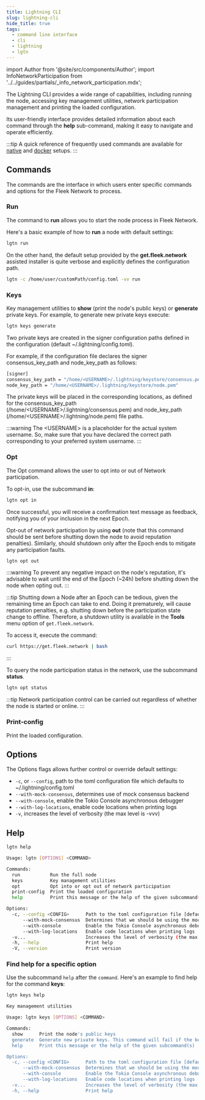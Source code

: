 ```yaml
---
title: Lightning CLI
slug: lightning-cli
hide_title: true
tags:
  - command line interface
  - cli
  - lightning
  - lgtn
---
```


import Author from '@site/src/components/Author';
import InfoNetworkParticipation from '../../guides/partials/_info_network_participation.mdx';

The Lightning CLI provides a wide range of capabilities, including running the node, accessing key management utilities, network participation management and printing the loaded configuration. 

Its user-friendly interface provides detailed information about each command through the **help** sub-command, making it easy to navigate and operate efficiently.

:::tip
A quick reference of frequently used commands are available for [native](/references/Lightning%20CLI/frequently-used-commands-for-native-setup) and [docker](/references/Docker/frequently-used-commands-for-docker-setup) setups.
:::


## Commands

The commands are the interface in which users enter specific commands and options for the Fleek Network to process.

### Run

The command to **run** allows you to start the node process in Fleek Network.

Here's a basic example of how to **run** a node with default settings:

```sh
lgtn run
```

On the other hand, the default setup provided by the **get.fleek.network** assisted installer is quite verbose and explicitly defines the configuration path.

```sh
lgtn -c /home/user/customPath/config.toml -vv run
```

### Keys

Key management utilities to **show** (print the node's public keys) or **generate** private keys. For example, to generate new private keys execute:

```sh
lgtn keys generate
```

Two private keys are created in the signer configuration paths defined in the configuration (default ~/.lightning/config.toml).

For example, if the configuration file declares the signer consensus_key_path and node_key_path as follows:

```sh
[signer]
consensus_key_path = "/home/<USERNAME>/.lightning/keystore/consensus.pem"
node_key_path = "/home/<USERNAME>/.lightning/keystore/node.pem"
```

The private keys will be placed in the corresponding locations, as defined for the consensus_key_path (/home/\<USERNAME\>/.lightning/consensus.pem) and node_key_path (/home/\<USERNAME\>/.lightning/node.pem) file paths.

:::warning
The \<USERNAME\> is a placeholder for the actual system username. So, make sure that you have declared the correct path corresponding to your preferred system username.
:::

### Opt

The Opt command allows the user to opt into or out of Network participation.

<InfoNetworkParticipation />

To opt-in, use the subcommand **in**:

```sh
lgtn opt in
```

Once successful, you will receive a confirmation text message as feedback, notifying you of your inclusion in the next Epoch.

Opt-out of network participation by using **out** (note that this command should be sent before shutting down the node to avoid reputation penalties). Similarly, should shutdown only after the Epoch ends to mitigate any participation faults.

```sh
lgtn opt out
```

:::warning
To prevent any negative impact on the node's reputation, it's advisable to wait until the end of the Epoch (~24h) before shutting down the node when opting out.
:::

:::tip
Shutting down a Node after an Epoch can be tedious, given the remaining time an Epoch can take to end. Doing it prematurely, will cause reputation penalties, e.g. shutting down before the participation state change to offline. Therefore, a shutdown utility is available in the **Tools** menu option of `get.fleek.network`.

To access it, execute the command:

```sh
curl https://get.fleek.network | bash
```
:::

To query the node participation status in the network, use the subcommand **status**.

```sh
lgtn opt status
```

:::tip
Network participation control can be carried out regardless of whether the node is started or online.
:::

### Print-config

Print the loaded configuration.

## Options

The Options flags allows further control or override default settings:

- `-c`, or `--config`, path to the toml configuration file which defaults to ~/.lightning/config.toml
- `--with-mock-consensus`, determines use of mock consensus backend
- `--with-console`, enable the Tokio Console asynchronous debugger
- `--with-log-locations`, enable code locations when printing logs
- `-v`, increases the level of verbosity (the max level is -vvv)

## Help

```sh
lgtn help
```

```sh
Usage: lgtn [OPTIONS] <COMMAND>

Commands:
  run           Run the full node
  keys          Key management utilities
  opt           Opt into or opt out of network participation
  print-config  Print the loaded configuration
  help          Print this message or the help of the given subcommand(s)

Options:
  -c, --config <CONFIG>      Path to the toml configuration file [default: ~/.lightning/config.toml]
      --with-mock-consensus  Determines that we should be using the mock consensus backend
      --with-console         Enable the Tokio Console asynchronous debugger
      --with-log-locations   Enable code locations when printing logs
  -v...                      Increases the level of verbosity (the max level is -vvv)
  -h, --help                 Print help
  -V, --version              Print version
```

### Find help for a specific option

Use the subcommand `help` after the `command`. Here's an example to find help for the command **keys**:

```sh
lgtn keys help
```

```sh
Key management utilities

Usage: lgtn keys [OPTIONS] <COMMAND>

Commands:
  show      Print the node's public keys
  generate  Generate new private keys. This command will fail if the keys already exist
  help      Print this message or the help of the given subcommand(s)

Options:
  -c, --config <CONFIG>      Path to the toml configuration file [default: ~/.lightning/config.toml]
      --with-mock-consensus  Determines that we should be using the mock consensus backend
      --with-console         Enable the Tokio Console asynchronous debugger
      --with-log-locations   Enable code locations when printing logs
  -v...                      Increases the level of verbosity (the max level is -vvv)
  -h, --help                 Print help
```

<Author
    name="Helder Oliveira"
    image="https://github.com/heldrida.png"
    title="Software Developer + DX"
    url="https://github.com/heldrida"
/>
